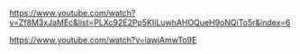 https://www.youtube.com/watch?v=Zf8M3xJaMEc&list=PLXc92E2Pp5KIiLuwhAHOQueH9oNQiTo5r&index=6

https://www.youtube.com/watch?v=iawjAmwTo9E

